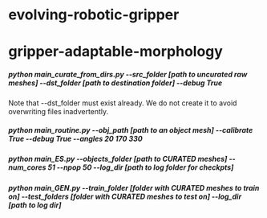 # evolving-robotic-gripper

# gripper-adaptable-morphology

##### python main_curate_from_dirs.py --src_folder [path to uncurated raw meshes] --dst_folder [path to destination folder] --debug True

Note that --dst_folder must exist already. We do not create it to avoid overwriting files inadvertently.

##### python main_routine.py --obj_path [path to an object mesh] --calibrate True --debug True --angles 20 170 330

##### python main_ES.py --objects_folder [path to CURATED meshes] --num_cores 51 --npop 50 --log_dir [path to log folder for checkpts]

##### python main_GEN.py --train_folder [folder with CURATED meshes to train on] --test_folders [folder with CURATED meshes to test on] --log_dir [path to log dir]
